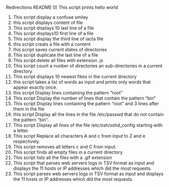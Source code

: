 Redirections README
0) This script prints hello world
1) This script display a confuse smiley
2) this script displays content of file
4) This script displays 10 last line of a file
5) This script displays10 first line of a file
6) This script display the third line of iacta file
7) this script creats a file with a content
8) this script saves current states of directories
9) This script duplicate the last line of a file
10) This script delete all files with extension .js
11) This script count a nunber of directories an sub-directories in a current directory
12) This script displays 10 newest fikes in the current directory
13) this script takes a list of words as input and prints only words that appear exactly once.
14) this script Display lines containing the pattern “root” 
15) This script Display the number of lines that contain the pattern “bin”
16) This script Display lines containing the pattern “root” and 3 lines after them in the file
17) this script Display all the lines in the file /etc/passwd that do not contain the pattern “bin”.
18) This script Display all lines of the file /etc/ssh/sshd_config starting with a letter.
19) This script Replace all characters A and c from input to Z and e respectively.
20) This script removes all letters c and C from input.
100) This script finds all empty files in a current directory
101) This script lists all the files with a .gif extension
102) This script that parses web servers logs in TSV format as input and displays the 11 hosts or IP addresses which did the most requests.
103) This script parses web servers logs in TSV format as input and displays the 11 hosts or IP addresses which did the most requests.
